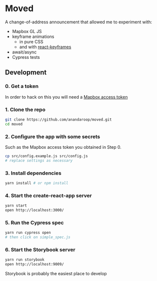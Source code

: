 # Moved

A change-of-address announcement that allowed me to experiment with:

- Mapbox GL JS
- keyframe animations 
  - in pure CSS
  - and with [react-keyframes](https://github.com/zeit/react-keyframes)
- await/async
- Cypress tests

## Development

### 0. Get a token

In order to hack on this you will need a [Mapbox access token](https://www.mapbox.com/help/how-access-tokens-work/)

### 1. Clone the repo 

```sh
git clone https://github.com/anandaroop/moved.git
cd moved
```

### 2. Configure the app with some secrets

Such as the Mapbox access token you obtained in Step 0.

```sh
cp src/config.example.js src/config.js 
# replace settings as necessary
```

### 3. Install dependencies

```sh
yarn install # or npm install
```

### 4. Start the create-react-app server

```sh
yarn start
open http://localhost:3000/
```

### 5. Run the Cypress spec


```sh
yarn run cypress open
# then click on simple_spec.js
```

### 6. Start the Storybook server

```sh
yarn run storybook
open http://localhost:9009/
```

Storybook is probably the easiest place to develop
